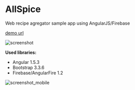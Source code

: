 # AllSpice
Web recipe agregator sample app using AngularJS/Firebase 

[demo url](https://amber-heat-8766.firebaseapp.com/)

![screenshot](https://dl.dropboxusercontent.com/u/274769/allspice_screen.jpg)

**Used libraries:**
- Angular 1.5.3
- Bootstrap 3.3.6
- Firebase/AngularFire 1.2

![screenshot_mobile](https://dl.dropboxusercontent.com/u/274769/allspice_screen_mobile.jpg)
